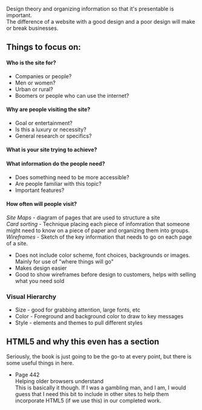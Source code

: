 Design theory and organizing information so that it's presentable is important.  
The difference of a website with a good design and a poor design will make or break businesses.  

## Things to focus on:  
#### Who is the site for?  
- Companies or people?  
- Men or women?  
- Urban or rural?  
- Boomers or people who can use the internet?  
#### Why are people visiting the site?  
- Goal or entertainment?  
- Is this a luxury or necessity?  
- General research or specifics?  
#### What is your site trying to achieve?  
#### What information do the people need?
- Does something need to be more accessible?  
- Are people familiar with this topic?  
- Important features?  
#### How often will people visit?  

*Site Maps* - diagram of pages that are used to structure a site  
*Card sorting* - Technique placing each piece of infomration that someone might need to know on a piece of paper and organizing them into groups.  
*Wireframes* - Sketch of the key information that needs to go on each page of a site.  
- Does not include color scheme, font choices, backgrounds or images. Mainly for use of "where things will go"  
- Makes design easier  
- Good to show wireframes before design to customers, helps with selling what you need sold  

### Visual Hierarchy  
- Size - good for grabbing attention, large fonts, etc  
- Color - Foreground and background color to draw to key messages  
- Style - elements and themes to pull different styles  

## HTML5 and why this even has a section  
Seriously, the book is just going to be the go-to at every point, but there is some useful things in here.  
- Page 442  
    Helping older browsers understand  
This is basically it though. If I was a gambling man, and I am, I would guess that I need this bit to include in other sites to help them incorporate HTML5 (if we use this) in our completed work.  

